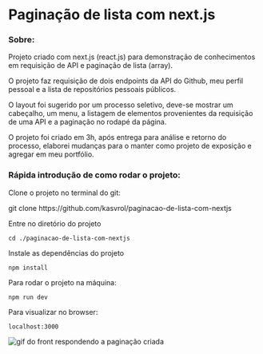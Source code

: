 <h1>Paginação de lista com next.js</h1>

<h3>Sobre:</h3>

<p>Projeto criado com next.js (react.js) para demonstração de conhecimentos em requisição de API e paginação de lista (array). </p>

<p>O projeto faz requisição de dois endpoints da API do Github, meu perfil pessoal e a lista de repositórios pessoais públicos.</p>

<p>O layout foi sugerido por um processo seletivo, deve-se mostrar um cabeçalho, um menu, a listagem de elementos provenientes da requisição de uma API e a paginação no rodapé da página.</p>

<p>O projeto foi criado em 3h, após entrega para análise e retorno do processo, elaborei mudanças para o manter como projeto de exposição e agregar em meu portfólio.</p>

<h3>Rápida introdução de como rodar o projeto:</h3>
<p>Clone o projeto no terminal do git:</p>
git clone https://github.com/kasvrol/paginacao-de-lista-com-nextjs

<p>Entre no diretório do projeto</p>

`cd ./paginacao-de-lista-com-nextjs`

<p>Instale as dependências do projeto</p>

`npm install`

<p>Para rodar o projeto na máquina:</p>

`npm run dev`

<p>Para visualizar no browser:</p>

`localhost:3000`

<img  src="https://github.com/kasvrol/processo-seletivo-at-group/blob/main/public/gif.gif" alt="gif do front respondendo a paginação criada"/>
